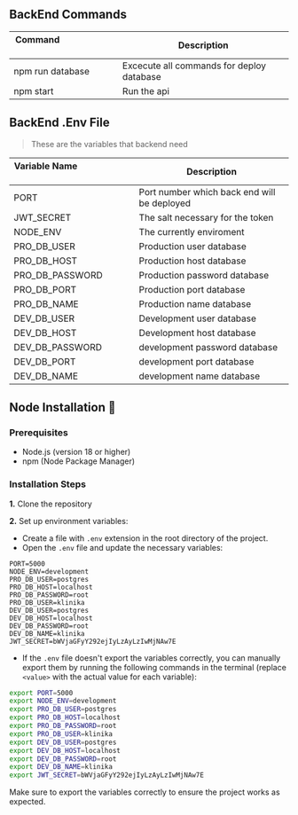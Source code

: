 ## BackEnd Commands 
| Command  &nbsp; &nbsp; &nbsp; &nbsp; &nbsp; &nbsp; &nbsp; &nbsp; &nbsp; &nbsp; &nbsp; &nbsp; &nbsp; &nbsp; | Description                                                        |
| -------------------------------------------------------------------------------------------------------- | ------------------------------------------------------------------ |
| npm run database| Excecute all commands for deploy database |
| npm start| Run the api |

## BackEnd .Env File 

>These are the variables that backend need

| Variable Name  &nbsp; &nbsp; &nbsp; &nbsp; &nbsp; &nbsp; &nbsp; &nbsp; &nbsp; &nbsp; &nbsp; &nbsp; &nbsp; &nbsp; | Description                                                        |
| -------------------------------------------------------------------------------------------------------- | ------------------------------------------------------------------ |
| PORT | Port number which back end will be deployed
| JWT_SECRET | The salt necessary for the token|
|NODE_ENV| The currently enviroment|
|PRO_DB_USER| Production user database|
|PRO_DB_HOST| Production host database|
|PRO_DB_PASSWORD| Production password database|
|PRO_DB_PORT| Production port database|
|PRO_DB_NAME| Production name database|
|DEV_DB_USER| Development user database|
|DEV_DB_HOST| Development host database|
|DEV_DB_PASSWORD| development password database|
|DEV_DB_PORT| development port database|
|DEV_DB_NAME| development name database|

## Node Installation :space_invader:


### Prerequisites

- Node.js (version 18 or higher)
- npm (Node Package Manager)

### Installation Steps

**1.** Clone the repository

**2.** Set up environment variables:

- Create a file with `.env` extension in the root directory of the project.
- Open the `.env` file and update the necessary variables:

```env
PORT=5000
NODE_ENV=development
PRO_DB_USER=postgres
PRO_DB_HOST=localhost
PRO_DB_PASSWORD=root
PRO_DB_USER=klinika
DEV_DB_USER=postgres
DEV_DB_HOST=localhost
DEV_DB_PASSWORD=root
DEV_DB_NAME=klinika
JWT_SECRET=bWVjaGFyY292ejIyLzAyLzIwMjNAw7E
```

- If the `.env` file doesn't export the variables correctly, you can manually export them by running the following commands in the terminal (replace `<value>` with the actual value for each variable):

```bash
export PORT=5000
export NODE_ENV=development
export PRO_DB_USER=postgres
export PRO_DB_HOST=localhost
export PRO_DB_PASSWORD=root
export PRO_DB_USER=klinika
export DEV_DB_USER=postgres
export DEV_DB_HOST=localhost
export DEV_DB_PASSWORD=root
export DEV_DB_NAME=klinika
export JWT_SECRET=bWVjaGFyY292ejIyLzAyLzIwMjNAw7E
```

Make sure to export the variables correctly to ensure the project works as expected.
